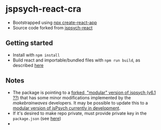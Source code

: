 # jspsych-react-cra
* Bootstrapped using [npx create-react-app](https://reactjs.org/docs/create-a-new-react-app.html)
* Source code forked from [jspsych-react](https://github.com/openexp/jspsych-react)

## Getting started
* Install with `npm install`
* Build react and importable/bundled files with `npm run build`, as described [here](https://stackoverflow.com/questions/60604886/bundle-react-app-created-with-npx-create-react-app-to-js-file-using-webpack)

## Notes
* The package is pointing to a [forked, "modular" version of jspsych (v6.1 ??)](https://github.com/makebrainwaves/jspsych/tree/modular) that has some minor modifications implemented by the _makebrainwaves_ developers. It may be possible to update this to a [modular version of jsPsych currently in development](https://github.com/jspsych/jsPsych/tree/modularization-extensions).
* If it's desired to make repo private, must provide private key in the `package.json` (see [here](https://stackoverflow.com/questions/28728665/how-to-use-private-github-repo-as-npm-dependency)) 
* 
